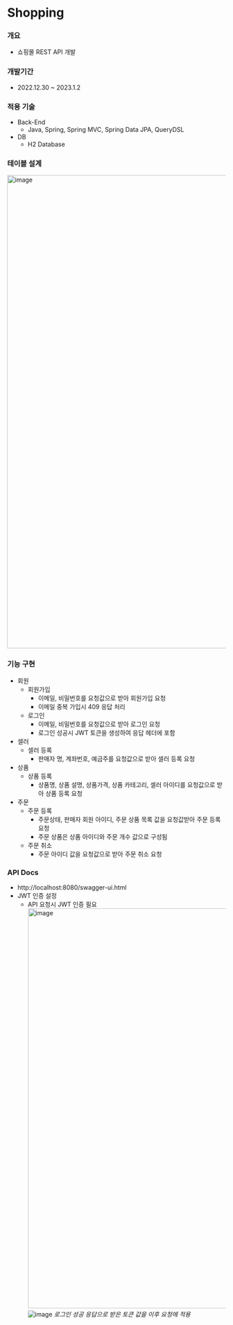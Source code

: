 # Shopping

### 개요
- 쇼핑몰 REST API 개발

### 개발기간
- 2022.12.30 ~ 2023.1.2

### 적용 기술
- Back-End
  - Java, Spring, Spring MVC, Spring Data JPA, QueryDSL
- DB
  - H2 Database

### 테이블 설계
<img width="1092" alt="image" src="https://user-images.githubusercontent.com/93859705/210193893-af3e1e69-1f11-4927-add5-5a639645c725.png">

### 기능 구현
- 회원
  - 회원가입
    - 이메일, 비밀번호를 요청값으로 받아 회원가입 요청
    - 이메일 중복 가입시 409 응답 처리
  - 로그인
    - 이메일, 비밀번호를 요청값으로 받아 로그인 요청
    - 로그인 성공시 JWT 토큰을 생성하여 응답 헤더에 포함
- 셀러
  - 셀러 등록
    - 판매자 명, 계좌번호, 예금주를 요청값으로 받아 셀러 등록 요청
- 상품
  - 상품 등록
    - 상품명, 상품 설명, 상품가격, 상품 카테고리, 셀러 아이디를 요청값으로 받아 상품 등록 요청
- 주문
  - 주문 등록
    - 주문상태, 판매자 회원 아이디, 주문 상품 목록 값을 요청값받아 주문 등록 요청
    - 주문 상품은 상품 아이디와 주문 개수 값으로 구성됨
  - 주문 취소
    - 주문 아이디 값을 요청값으로 받아 주문 취소 요청

### API Docs
- http://localhost:8080/swagger-ui.html
- JWT 인증 설정
  - API 요청시 JWT 인증 필요
    <img width="923" alt="image" src="https://user-images.githubusercontent.com/93859705/210195664-ece25cac-2d32-4a3d-8b75-1128abbbc34c.png">
    ![image](https://user-images.githubusercontent.com/93859705/210195754-499311f1-57cc-46fc-9d90-d4f81e10e479.png)
    *로그인 성공 응답으로 받은 토큰 값을 이후 요청에 적용*